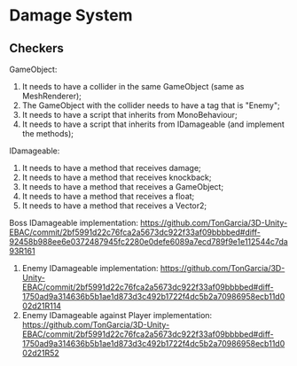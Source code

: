 # Damage System

## Checkers

GameObject:
1. It needs to have a collider in the same GameObject (same as MeshRenderer);
2. The GameObject with the collider needs to have a tag that is "Enemy";
3. It needs to have a script that inherits from MonoBehaviour;
4. It needs to have a script that inherits from IDamageable (and implement the methods);

IDamageable:
1. It needs to have a method that receives damage;
2. It needs to have a method that receives knockback;
3. It needs to have a method that receives a GameObject;
4. It needs to have a method that receives a float;
5. It needs to have a method that receives a Vector2;

Boss IDamageable implementation: https://github.com/TonGarcia/3D-Unity-EBAC/commit/2bf5991d22c76fca2a5673dc922f33af09bbbbed#diff-92458b988ee6e0372487945fc2280e0defe6089a7ecd789f9e1e112544c7da93R161

1. Enemy IDamageable implementation: https://github.com/TonGarcia/3D-Unity-EBAC/commit/2bf5991d22c76fca2a5673dc922f33af09bbbbed#diff-1750ad9a314636b5b1ae1d873d3c492b1722f4dc5b2a70986958ecb11d002d21R114
2. Enemy IDamageable against Player implementation: https://github.com/TonGarcia/3D-Unity-EBAC/commit/2bf5991d22c76fca2a5673dc922f33af09bbbbed#diff-1750ad9a314636b5b1ae1d873d3c492b1722f4dc5b2a70986958ecb11d002d21R52